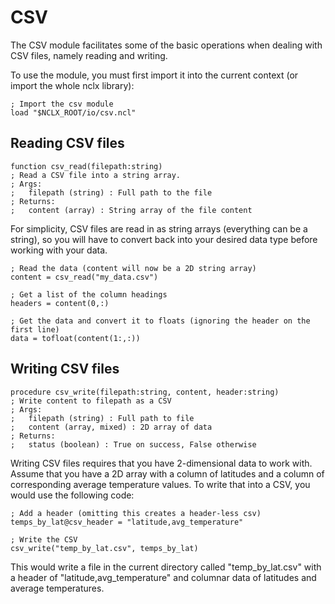 # CSV

The CSV module facilitates some of the basic operations when dealing with CSV files, namely reading and writing.

To use the module, you must first import it into the current context (or import the whole nclx library):

```
; Import the csv module
load "$NCLX_ROOT/io/csv.ncl"
```

## Reading CSV files

```
function csv_read(filepath:string)
; Read a CSV file into a string array.
; Args:
;   filepath (string) : Full path to the file
; Returns:
;   content (array) : String array of the file content
```

For simplicity, CSV files are read in as string arrays (everything can be a string), so you will have to convert back into your desired data type before working with your data.

```
; Read the data (content will now be a 2D string array)
content = csv_read("my_data.csv")

; Get a list of the column headings
headers = content(0,:)

; Get the data and convert it to floats (ignoring the header on the first line)
data = tofloat(content(1:,:))
```

## Writing CSV files

```
procedure csv_write(filepath:string, content, header:string)
; Write content to filepath as a CSV
; Args:
;   filepath (string) : Full path to file
;   content (array, mixed) : 2D array of data
; Returns:
;   status (boolean) : True on success, False otherwise
```

Writing CSV files requires that you have 2-dimensional data to work with. Assume that you have a 2D array with a column of latitudes and a column of corresponding average temperature values. To write that into a CSV, you would use the following code:

```
; Add a header (omitting this creates a header-less csv)
temps_by_lat@csv_header = "latitude,avg_temperature"

; Write the CSV
csv_write("temp_by_lat.csv", temps_by_lat)
```

This would write a file in the current directory called "temp_by_lat.csv" with a header of "latitude,avg_temperature" and columnar data of latitudes and average temperatures.
